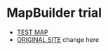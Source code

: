 # MapBuilder trial
- [TEST MAP](https://norric1admin.github.io/maptemplates/changeovertime/index.html)
- [ORIGINAL SITE](https://github.com/ONSvisual/maptemplates)
change here